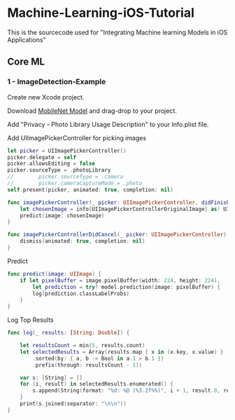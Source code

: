 # Machine-Learning-iOS-Tutorial
This is the sourcecode used for "Integrating Machine learning Models in iOS Applications"

## Core ML

### 1 - ImageDetection-Example

Create new Xcode project.

Download [MobileNet Model](https://developer.apple.com/machine-learning/build-run-models) and drag-drop to your project.

Add "Privacy - Photo Library Usage Description" to your Info.plist file.

Add UIImagePickerController for picking images

```swift
let picker = UIImagePickerController()
picker.delegate = self
picker.allowsEditing = false
picker.sourceType = .photoLibrary
//        picker.sourceType = .camera
//        picker.cameraCaptureMode = .photo
self.present(picker, animated: true, completion: nil)

func imagePickerController(_ picker: UIImagePickerController, didFinishPickingMediaWithInfo info: [String : Any]) {
    let chosenImage = info[UIImagePickerControllerOriginalImage] as! UIImage
    predict(image: chosenImage)
}

func imagePickerControllerDidCancel(_ picker: UIImagePickerController) {
    dismiss(animated: true, completion: nil)
}
```

Predict

```swift
func predict(image: UIImage) {
    if let pixelBuffer = image.pixelBuffer(width: 224, height: 224),
        let prediction = try? model.prediction(image: pixelBuffer) {
        log(prediction.classLabelProbs)
    }
}
```

Log Top Results

```swift
func log(_ results: [String: Double]) {

    let resultsCount = min(5, results.count)
    let selectedResults = Array(results.map { x in (x.key, x.value) }
        .sorted(by: { a, b -> Bool in a.1 > b.1 })
        .prefix(through: resultsCount - 1))

    var s: [String] = []
    for (i, result) in selectedResults.enumerated() {
        s.append(String(format: "%d: %@ (%3.2f%%)", i + 1, result.0, result.1 * 100))
    }
    print(s.joined(separator: "\n\n"))
}
```
